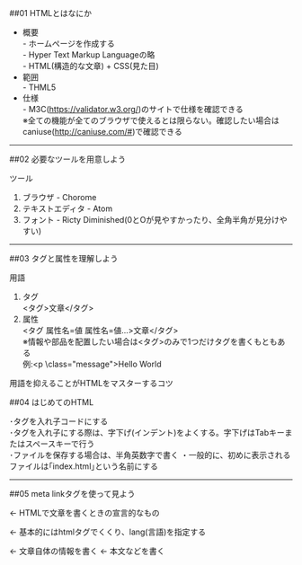 ##01 HTMLとはなにか

* 概要  
\- ホームページを作成する  
\- Hyper Text Markup Languageの略  
\- HTML(構造的な文章) + CSS(見た目)  
* 範囲  
\- THML5  
* 仕様  
\- M3C(https://validator.w3.org/)のサイトで仕様を確認できる  
※全ての機能が全てのブラウザで使えるとは限らない。確認したい場合はcaniuse(http://caniuse.com/#)で確認できる  

---

##02 必要なツールを用意しよう

ツール  
1. ブラウザ - Chorome  
2. テキストエディタ - Atom  
3. フォント - Ricty Diminished(0とOが見やすかったり、全角半角が見分けやすい)  

---

##03 タグと属性を理解しよう

用語  
1. タグ  
<タグ>文章</タグ>  
2. 属性  
<タグ 属性名=値 属性名=値...>文章</タグ>  
※情報や部品を配置したい場合は<タグ>のみで1つだけタグを書くもともある  
例:<p \class="message">Hello World</p>  

用語を抑えることがHTMLをマスターするコツ

##04 はじめてのHTML

･タグを入れ子コードにする  
･タグを入れ子にする際は、字下げ(インデント)をよくする。字下げはTabキーまたはスペースキーで行う  
･ファイルを保存する場合は、半角英数字で書く
・一般的に、初めに表示されるファイルは｢index.html｣という名前にする

---

##05 meta linkタグを使って見よう

<!DCOTYPE hrml> ← HTMLで文章を書くときの宣言的なもの  
<heml lang="jp"> ← 基本的にはhtmlタグでくくり、lang(言語)を指定する  
<head> ← 文章自体の情報を書く  
<body> ← 本文などを書く  
<title> ← ブラウザで表示した際に、タブなどに表示される文字列  
<meta charset="utf8"> ← このページの文字コードを指定する。この場合は、utf8に設定する。(chrsetの綴りを間違えたりすると文字化けが起こる  
<meta name="description" content="初めてのHTMLの文章です"> ← 文章の説明。検索に引っかかるようにする  
<mlink rel="shortcut icon" href="favicon.jpg" > ← favicon(タブなどで表示されるアイコン)。relでshortcutと書き、hrefでアイコン名を書く。

---

##06 styleタグを使って見よう

<style> ← 文章の見た目を規定するためのCSSを書くことが出来るタグ
例:  
body { background: skyblue; }  

styleは書いていると長くなることがあるので、その場合は別のファイル(css)に分ける  
cssファイルの指定方法は  
<link rel="stylesheet" href="name.css">  
でcssが呼び出される

<!-- コメント --> ← 動作に関係ないメモ書きを書くことが出来る。











